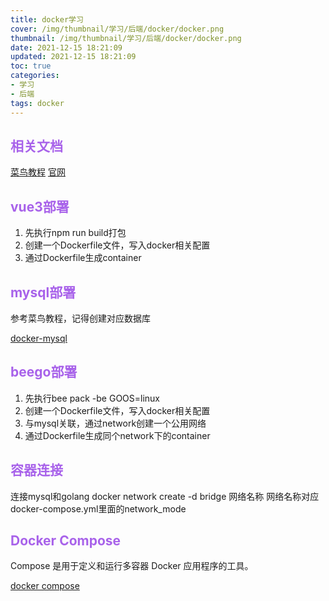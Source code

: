 ```yaml
---
title: docker学习
cover: /img/thumbnail/学习/后端/docker/docker.png
thumbnail: /img/thumbnail/学习/后端/docker/docker.png
date: 2021-12-15 18:21:09
updated: 2021-12-15 18:21:09
toc: true
categories: 
- 学习
- 后端
tags: docker
---
```


## <font color=#a862ea>相关文档</font>

[菜鸟教程](https://www.runoob.com/docker/docker-tutorial.html)
[官网](https://www.docker.com/get-started)
<!--more-->
## <font color=#a862ea>vue3部署</font>

1. 先执行npm run build打包
2. 创建一个Dockerfile文件，写入docker相关配置
3. 通过Dockerfile生成container

## <font color=#a862ea>mysql部署</font>

参考菜鸟教程，记得创建对应数据库

[docker-mysql](https://www.runoob.com/docker/docker-install-mysql.html "创建mysql映像及容器")

## <font color=#a862ea>beego部署</font>

1. 先执行bee pack -be GOOS=linux
2. 创建一个Dockerfile文件，写入docker相关配置
3. 与mysql关联，通过network创建一个公用网络
4. 通过Dockerfile生成同个network下的container

## <font color=#a862ea>容器连接</font>
连接mysql和golang
docker network create -d bridge 网络名称
网络名称对应docker-compose.yml里面的network_mode

## <font color=#a862ea>Docker Compose</font>

Compose 是用于定义和运行多容器 Docker 应用程序的工具。

[docker compose](https://www.runoob.com/docker/docker-compose.html "docker compose")